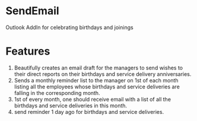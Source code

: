 # SendEmail
Outlook AddIn for celebrating birthdays and joinings

# Features
1. Beautifully creates an email draft for the managers to send wishes to their direct reports on their birthdays and service delivery anniversaries.
2. Sends a monthly reminder list to the manager on 1st of each month listing all the employees whose birthdays and service deliveries are falling in the corresponding month.
3. 1st of every month, one should receive email with a list of all the birthdays and service deliveries in this month.
4. send reminder 1 day ago for birthdays and service deliveries.
